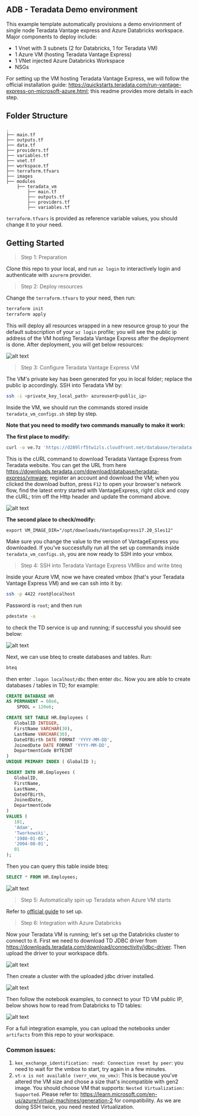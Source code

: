 ## ADB - Teradata Demo environment

This example template automatically provisions a demo envirionment of single node Teradata Vantage express and Azure Databricks workspace. Major components to deploy include:
- 1 Vnet with 3 subnets (2 for Databricks, 1 for Teradata VM)
- 1 Azure VM (hosting Teradata Vantage Express)
- 1 VNet injected Azure Databricks Workspace
- NSGs

For setting up the VM hosting Teradata Vantage Express, we will follow the official installation guide: https://quickstarts.teradata.com/run-vantage-express-on-microsoft-azure.html; this readme provides more details in each step.

## Folder Structure
    .
    ├── main.tf
    ├── outputs.tf
    ├── data.tf
    ├── providers.tf
    ├── variables.tf
    ├── vnet.tf
    ├── workspace.tf
    ├── terraform.tfvars
    ├── images
    ├── modules
        ├── teradata_vm
            ├── main.tf
            ├── outputs.tf      
            ├── providers.tf
            ├── variables.tf

`terraform.tfvars` is provided as reference variable values, you should change it to your need.

## Getting Started

> Step 1: Preparation

Clone this repo to your local, and run `az login` to interactively login and authenticate with `azurerm` provider.

> Step 2: Deploy resources

Change the `terraform.tfvars` to your need, then run:
```bash
terraform init
terraform apply
```
This will deploy all resources wrapped in a new resource group to your the default subscription of your `az login` profile; you will see the public ip address of the VM hosting Teradata Vantage Express after the deployment is done. After deployment, you will get below resources:

![alt text](https://raw.githubusercontent.com/databricks/terraform-databricks-examples/main/examples/adb-teradata/images/resources.png?raw=true)

> Step 3: Configure Teradata Vantage Express VM

The VM's private key has been generated for you in local folder; replace the public ip accordingly. SSH into Teradata VM by:
```bash
ssh -i <private_key_local_path> azureuser@<public_ip>
```

Inside the VM, we should run the commands stored inside `teradata_vm_configs.sh` step by step. 

**Note that you need to modify two commands manually to make it work:**

**The first place to modify:**

```bash
curl -o ve.7z 'https://d289lrf5tw1zls.cloudfront.net/database/teradata-express/VantageExpress17.20_Sles12_20220819081111.7z?Expires=1673417382&Signature=tiXioXzo0wg53m6ELyXenLwOeWPZFeYV4rAZIM3qw886SkkK67Pb8mHCr~jHza7FTrMfeZXTXtnis4x7WEbXsmQCfkRo2~zv97n9oE1kDiOVYRt7b61xORtPJPyVKMUs4mbebgJEl8gOAO-wqIWSmBs~mA4wZyb2X63dHcE70R2wyFHwwiiZzlcC-bb7wYuZe0emT4aTeGW6ndXXEKvGSK~OCIXx5uLNqboRAaIS0BksEOl8HjP6iYurue~kNkIGtlG3rW~XtBkfvL7hpTPG7RF1z7zvG1XXtMyxMfLXu-lt4JnCl4jodjGD8iszh6LZ28TubyIXz1y9kBYF-aq3mQ__&Key-Pair-Id=xxxxxxxx'
```

This is the cURL command to download Teradata Vantage Express from Teradata website. You can get the URL from here https://downloads.teradata.com/download/database/teradata-express/vmware; register an account and download the VM; when you clicked the download button, press `F12` to open your browser's network flow, find the latest entry started with VantageExpress, right click and copy the cURL; trim off the Http header and update the command above.

![alt text](https://raw.githubusercontent.com/databricks/terraform-databricks-examples/main/examples/adb-teradata/images/cURL.png?raw=true)

**The second place to check/modify:**

`export VM_IMAGE_DIR="/opt/downloads/VantageExpress17.20_Sles12"`

Make sure you change the value to the version of VantageExpress you downloaded. If you've successfully run all the set up commands inside `teradata_vm_configs.sh`, you are now ready to SSH into your vmbox. 

> Step 4: SSH into Teradata Vantage Express VMBox and write bteq

Inside your Azure VM, now we have created vmbox (that's your Teradata Vantage Express VM) and we can ssh into it by:

```bash
ssh -p 4422 root@localhost
```
Password is `root`; and then run
```bash
pdestate -a
```
to check the TD service is up and running; if successful you should see below:

![alt text](https://raw.githubusercontent.com/databricks/terraform-databricks-examples/main/examples/adb-teradata/images/validate-td-running.png?raw=true)

Next, we can use bteq to create databases and tables. Run:
```bash
bteq
```
then enter
`.logon localhost/dbc`
then enter `dbc`.
Now you are able to create databases / tables in TD; for example:

```sql
CREATE DATABASE HR
AS PERMANENT = 60e6,
    SPOOL = 120e6;
```

```sql
CREATE SET TABLE HR.Employees (
   GlobalID INTEGER,
   FirstName VARCHAR(30),
   LastName VARCHAR(30),
   DateOfBirth DATE FORMAT 'YYYY-MM-DD',
   JoinedDate DATE FORMAT 'YYYY-MM-DD',
   DepartmentCode BYTEINT
)
UNIQUE PRIMARY INDEX ( GlobalID );
```

```sql
INSERT INTO HR.Employees (
   GlobalID,
   FirstName,
   LastName,
   DateOfBirth,
   JoinedDate,
   DepartmentCode
)
VALUES (
   101,
   'Adam',
   'Tworkowski',
   '1980-01-05',
   '2004-08-01',
   01
);
```

Then you can query this table inside bteq:
```sql
SELECT * FROM HR.Employees;
```

![alt text](https://raw.githubusercontent.com/databricks/terraform-databricks-examples/main/examples/adb-teradata/images/td-vm-bteq.png?raw=true)

> Step 5: Automatically spin up Teradata when Azure VM starts

Refer to [official guide](https://quickstarts.teradata.com/run-vantage-express-on-microsoft-azure.html#_optional_setup) to set up.

> Step 6: Integration with Azure Databricks

Now your Teradata VM is running; let's set up the Databricks cluster to connect to it. First we need to download TD JDBC driver from https://downloads.teradata.com/download/connectivity/jdbc-driver. Then upload the driver to your workspace dbfs.

![alt text](https://raw.githubusercontent.com/databricks/terraform-databricks-examples/main/examples/adb-teradata/images/upload-driver.png?raw=true)

Then create a cluster with the uploaded jdbc driver installed.

![alt text](https://raw.githubusercontent.com/databricks/terraform-databricks-examples/main/examples/adb-teradata/images/cluster.png?raw=true)

Then follow the notebook examples, to connect to your TD VM public IP, below shows how to read from Databricks to TD tables:

![alt text](https://raw.githubusercontent.com/databricks/terraform-databricks-examples/main/examples/adb-teradata/images/adb-connection.png?raw=true)

For a full integration example, you can upload the notebooks under `artifacts` from this repo to your workspace.

### Common issues:

1. `kex_exchange_identification: read: Connection reset by peer`: you need to wait for the vmbox to start, try again in a few minutes.
2. `vt-x is not available (verr_vmx_no_vmx)`: This is because you've altered the VM size and chose a size that's incompatible with gen2 image. You should choose VM that supports: `Nested Virtualization: Supported`. Please refer to: https://learn.microsoft.com/en-us/azure/virtual-machines/generation-2 for compatibility. As we are doing SSH twice, you need nested Virtualization.
